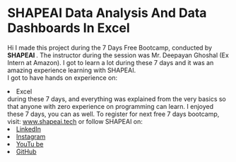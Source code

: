 # SHAPEAI Data Analysis And Data Dashboards In Excel
Hi I made this project during the 7 Days Free Bootcamp, conducted by <b> SHAPEAI
</b>.
The instructor during the session was Mr. Deepayan Ghoshal (Ex Intern at Amazon). I got to
learn a lot during these 7 days and it was an amazing experience learning with SHAPEAI.
<br>I got to have hands on experience on:
<li>Excel
<br>during these 7 days, and everything was explained from the very basics so that
anyone with zero experience on programming can learn.
I enjoyed these 7 days, you can as well. To register for next free 7 days bootcamp, visit:
<a href="https://www.shapeai.tech"> www.shapeai.tech</a>
or follow SHAPEAI on:
<li><a href=
"https://in.linkedin.com/company/shapeai">LinkedIn</a>
<li><a href=
"https://www.instagram.com/shape.ai/?hl=en">Instagram</a>
<li><a
href=
"https://www.youtube.com/channel/UCTUvDLTW9meuDXWcbmISPdA">YouTu
be</a>
<li><a href=
"https://github.com/shapeai">GitHub</a>


